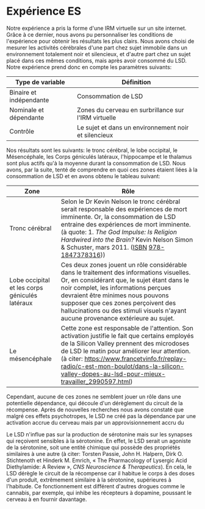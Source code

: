 
# Expérience ES

Notre expérience a pris la forme d'une IRM virtuelle sur un site internet. Grâce à ce dernier, nous avons pu personnaliser les conditions de l'expérience pour obtenir les résultats les plus clairs. Nous avons choisi de mesurer les activités cérébrales d'une part chez sujet immobile dans un environnement totalement noir et silencieux, et d'autre part chez un sujet placé dans ces mêmes conditions, mais après avoir consommé du LSD. Notre expérience prend donc en compte les paramètres suivants:

| Type de variable | Définition |
| ------ | -------- |
| Binaire et indépendante | Consommation de LSD |
| Nominale et dépendante | Zones du cerveau en surbrillance sur l'IRM virtuelle |
| Contrôle | Le sujet et dans un environnement noir et silencieux |

Nos résultats sont les suivants: le tronc cérébral, le lobe occipital, le Mésencéphale, les Corps géniculés latéraux, l'hippocampe et le thalamus sont plus actifs qu'à la moyenne durant la consommation de LSD. Nous avons, par la suite, tenté de comprendre en quoi ces zones étaient liées à la consommation de LSD et en avons obtenu le tableau suivant: 

| Zone | Rôle |
| ------| -----|
| Tronc cérébral | Selon le Dr Kevin Nelson le tronc cérébral serait responsable des expériences de mort imminente. Or, la consommation de LSD entraine des expériences de mort imminente. (à quote: 1.  _The God Impulse: Is Religion Hardwired into the Brain?_  Kevin Nelson Simon & Schuster, mars 2011.  ([ISBN](https://fr.wikipedia.org/wiki/International_Standard_Book_Number "International Standard Book Number") [978-1847378316](https://fr.wikipedia.org/wiki/Sp%C3%A9cial:Ouvrages_de_r%C3%A9f%C3%A9rence/978-1847378316 "Spécial:Ouvrages de référence/978-1847378316"))) |
| Lobe occipital et les corps géniculés latéraux| Ces deux zones jouent un rôle considérable dans le traitement des informations visuelles. Or, en considérant que, le sujet étant dans le noir complet, les informations perçues devraient être minimes nous pouvons supposer que ces zones perçoivent des hallucinations ou des stimuli visuels n'ayant aucune provenance extérieure au sujet. |
| Le mésencéphale | Cette zone est responsable de l'attention. Son activation justifie le fait que certains employés de la Silicon Valley prennent des microdoses de LSD le matin pour améliorer leur attention. (à citer: https://www.francetvinfo.fr/replay-radio/c-est-mon-boulot/dans-la-silicon-valley-dopes-au-lsd-pour-mieux-travailler_2990597.html)|

Cependant, aucune de ces zones ne semblent jouer un rôle dans une potentielle dépendance, qui découle d'un dérèglement du circuit de la récompense. Après de nouvelles recherches nous avons constaté que malgré ces effets psychotropes, le LSD ne créé pas la dépendance par une activation accrue du cerveau mais par un approvisionnement accru du 

Le LSD n'influe pas sur la production de sérotonine mais sur les synapses qui reçoivent sensibles à la sérotonine. En effet, le LSD serait un agoniste de la sérotonine, soit une entité chimique qui possède des propriétés similaires à une autre (à citer: Torsten Passie, John H. Halpern, Dirk O. Stichtenoth et Hinderk M. Emrich, « The Pharmacology of Lysergic Acid Diethylamide: A Review », _CNS Neuroscience & Therapeutics_). En cela, le LSD dérègle le circuit de la récompense car il habitue le corps à des doses d'un produit, extrêmement similaire à la sérotonine, supérieures à l'habitude. Ce fonctionnement est différent d'autres drogues comme le cannabis, par exemple, qui inhibe les récepteurs à dopamine, poussant le cerveau à en fournir davantage. 
<!--stackedit_data:
eyJoaXN0b3J5IjpbLTEwNDI2ODcwNjQsLTEyMzQwNTEwNzcsLT
E5Nzg0ODE4NjAsLTcyMjc4OTc3MywtMTY2MzI5Mzk3NiwxNDE4
MDY1NjQxLDE1MTg1OTQxNzNdfQ==
-->